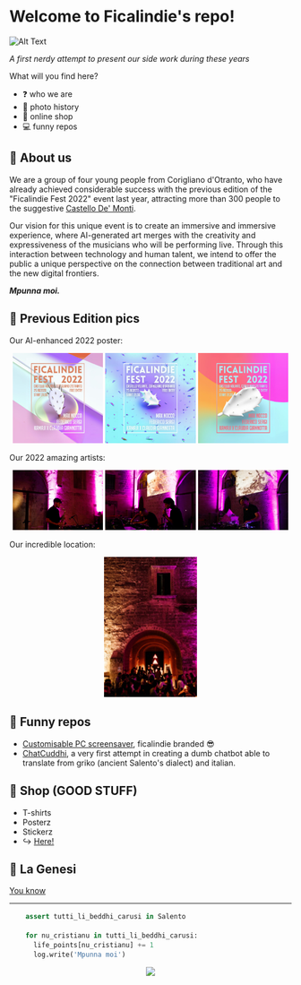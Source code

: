 <p align="center">
  
  # Welcome to Ficalindie's repo!
</p>
  
  ![Alt Text](https://media.giphy.com/media/v1.Y2lkPTc5MGI3NjExOG91OTJjdGs3bTR1bnoxZWoyMGpscHl6am90NTg5YXkzZnB3cXFyYiZlcD12MV9pbnRlcm5hbF9naWZfYnlfaWQmY3Q9Zw/fuJpMdkQhWr4tnz58N/giphy.gif)
  
  _A first nerdy attempt to present our side work during these years_
  
  What will you find here?
  * ❓ who we are
  * 📸 photo history
  * 👕 online shop
  * 💻 funny repos
  
  ## 🌵 About us
  We are a group of four young people from Corigliano d'Otranto, who have already achieved considerable success with the previous edition of the "Ficalindie Fest 2022" event last year, 
  attracting more than 300 people to the suggestive [Castello De' Monti](https://www.beniculturalionline.it/location-4663_Castello-De%E2%80%99-Monti-.php).
  
  Our vision for this unique event is to create an immersive and immersive experience, where AI-generated art merges with the creativity and expressiveness of the musicians who will be performing live. 
  Through this interaction between technology and human talent, we intend to offer the public a unique perspective on the connection between traditional art and the new digital frontiers.
  
  **_Mpunna moi._**
  
  
  ## 🌆 Previous Edition pics
  Our AI-enhanced 2022 poster:
  <p align="center">
    <img src="./img/locandina1.jpg" width="32%" />
    <img src="./img/locandina2.jpg" width="32%" /> 
    <img src="./img/locandina3.jpg" width="32%" />
  </p>
  
  Our 2022 amazing artists:
  <p align="center">
    <img src="./img/fs.png" width="32%" />
    <img src="./img/ms.jpg" width="32%" /> 
    <img src="./img/mn.jpg" width="32%" />
  </p>
  
  Our incredible location:
  <p align="center">
    <img src="./img/background.jpg" width="33%"
  </p>

  ## 🤖 Funny repos 
  * [Customisable PC screensaver](https://github.com/ficalindie/ficalindie_screensaver/tree/main), ficalindie branded 😎
  * [ChatCuddhi](https://github.com/ficalindie/ChatCuddhi), a very first attempt in creating a dumb chatbot able to translate from griko (ancient Salento's dialect) and italian.

  
  ## 🛒 Shop (GOOD STUFF)
  * T-shirts
  * Posterz
  * Stickerz
  * ↪️ [Here!](http://ficalindie.bigcartel.com)

  ## 🌇 La Genesi
  [You know](https://www.youtube.com/watch?v=VrIq0mzVn98&ab_channel=Salento420)

-----------------------------------------------------
```python
    assert tutti_li_beddhi_carusi in Salento
    
    for nu_cristianu in tutti_li_beddhi_carusi:
      life_points[nu_cristianu] += 1
      log.write('Mpunna moi')
```
<p align="center">
    <img src="./img/logo_green.png" width="20%"
    <img src="./img/logo_black.png" width="33%"
    <img src="./img/logo_blue.png" width="20%"
  </p>
